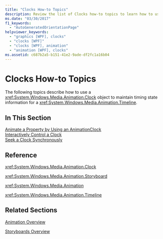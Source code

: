 ```yaml
---
title: "Clocks How-to Topics"
description: Review the list of Clocks how-to topics to learn how to use a Clock object to maintain timing state information for a Timeline.
ms.date: "03/30/2017"
f1_keywords: 
  - "AutoGeneratedOrientationPage"
helpviewer_keywords: 
  - "graphics [WPF], clocks"
  - "clocks [WPF]"
  - "clocks [WPF], animation"
  - "animation [WPF], clocks"
ms.assetid: c687b2a5-b151-41e2-9ade-df2fc1a16b04
---
```

# Clocks How-to Topics

The following topics describe how to use a <xref:System.Windows.Media.Animation.Clock> object to maintain timing state information for a <xref:System.Windows.Media.Animation.Timeline>.  
  
## In This Section  

 [Animate a Property by Using an AnimationClock](how-to-animate-a-property-by-using-an-animationclock.md)  
 [Interactively Control a Clock](how-to-interactively-control-a-clock.md)  
 [Seek a Clock Synchronously](how-to-seek-a-clock-synchronously.md)  
  
## Reference  

 <xref:System.Windows.Media.Animation.Clock>  
  
 <xref:System.Windows.Media.Animation.Storyboard>  
  
 <xref:System.Windows.Media.Animation>  
  
 <xref:System.Windows.Media.Animation.Timeline>  
  
## Related Sections  

 [Animation Overview](animation-overview.md)  
  
 [Storyboards Overview](storyboards-overview.md)
